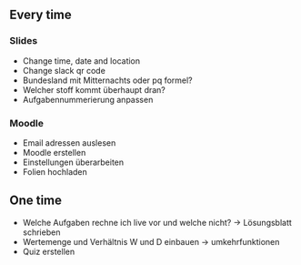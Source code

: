 ## Every time
### Slides
- Change time, date and location
- Change slack qr code
- Bundesland mit Mitternachts oder pq formel?
- Welcher stoff kommt überhaupt dran?
- Aufgabennummerierung anpassen

### Moodle
- Email adressen auslesen
- Moodle erstellen
- Einstellungen überarbeiten
- Folien hochladen

## One time
- Welche Aufgaben rechne ich live vor und welche nicht? -> Lösungsblatt schrieben
- Wertemenge und Verhältnis W und D einbauen -> umkehrfunktionen
- Quiz erstellen